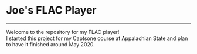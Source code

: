 # Joe's FLAC Player
___
Welcome to the repository for my FLAC player!  
I started this project for my Captsone course at Appalachian State
and plan to have it finished around May 2020.

